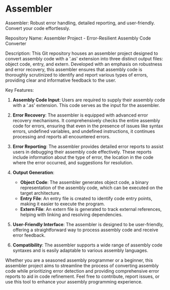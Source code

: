 # Assembler
Assembler: Robust error handling, detailed reporting, and user-friendly. Convert your code effortlessly.

Repository Name: Assembler Project - Error-Resilient Assembly Code Converter

Description:
This Git repository houses an assembler project designed to convert assembly code with a '.as' extension into three distinct output files: object code, entry, and extern. Developed with an emphasis on robustness and error recovery, this assembler ensures that assembly code is thoroughly scrutinized to identify and report various types of errors, providing clear and informative feedback to the user.

Key Features:

1. **Assembly Code Input**: Users are required to supply their assembly code with a '.as' extension. This code serves as the input for the assembler.

2. **Error Recovery**: The assembler is equipped with advanced error recovery mechanisms. It comprehensively checks the entire assembly code for errors, ensuring that even in the presence of issues like syntax errors, undefined variables, and undefined instructions, it continues processing and reports all encountered errors.

3. **Error Reporting**: The assembler provides detailed error reports to assist users in debugging their assembly code effectively. These reports include information about the type of error, the location in the code where the error occurred, and suggestions for resolution.

4. **Output Generation**:
   - **Object Code**: The assembler generates object code, a binary representation of the assembly code, which can be executed on the target architecture.
   - **Entry File**: An entry file is created to identify code entry points, making it easier to execute the program.
   - **Extern File**: An extern file is generated to track external references, helping with linking and resolving dependencies.

5. **User-Friendly Interface**: The assembler is designed to be user-friendly, offering a straightforward way to process assembly code and receive error feedback. 

6. **Compatibility**: The assembler supports a wide range of assembly code syntaxes and is easily adaptable to various assembly languages.

Whether you are a seasoned assembly programmer or a beginner, this assembler project aims to streamline the process of converting assembly code while prioritizing error detection and providing comprehensive error reports to aid in code refinement. Feel free to contribute, report issues, or use this tool to enhance your assembly programming experience.
